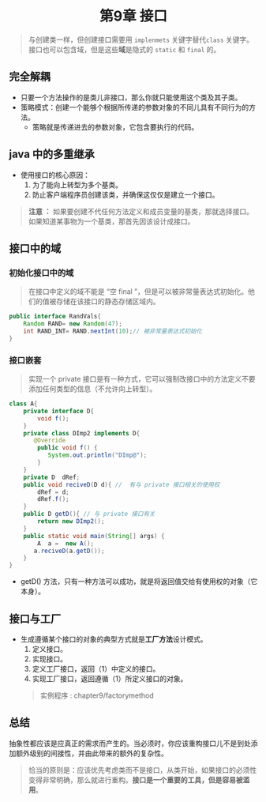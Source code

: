 # <center> 第9章 接口 </center> #
> 与创建类一样，但创建接口需要用 `implenmets` 关键字替代`class` 关键字。接口也可以包含域，但是这些**域**是隐式的 `static` 和 `final` 的。
## 完全解耦
- 只要一个方法操作的是类儿非接口，那么你就只能使用这个类及其子类。
- 策略模式：创建一个能够个根据所传递的参数对象的不同儿具有不同行为的方法。  
    - 策略就是传递进去的参数对象，它包含要执行的代码。
## java 中的多重继承
- 使用接口的核心原因：
    1. 为了能向上转型为多个基类。
    2. 防止客户端程序员创建该类，并确保这仅仅是建立一个接口。
> **注意 ：** 如果要创建不代任何方法定义和成员变量的基类，那就选择接口。如果知道某事物为一个基类，那首先因该设计成接口。

## 接口中的域
### 初始化接口中的域
>  在接口中定义的域不能是 “空 final ”，但是可以被非常量表达式初始化。他们的值被存储在该接口的静态存储区域内。
```java
public interface RandVals{
    Random RAND= new Random(47);
    int RAND_INT= RAND.nextInt(10);// 被非常量表达式初始化
}
```

### 接口嵌套
> 实现一个 private 接口是有一种方式，它可以强制改接口中的方法定义不要添加任何类型的信息（不允许向上转型）。
```java
class A{
    private interface D{
        void f();
    }
    private class DImp2 implements D{
       @Override
        public void f() {
           System.out.println("DImp@");
        }
    }
    private D  dRef;
    public void reciveD(D d){ //  有与 private 接口相关的使用权  
        dRef = d;
        dRef.f();
    }
    public D getD(){ // 与 private 接口有关
        return new DImp2();
    }
    public static void main(String[] args) {
        A  a =  new A();
       a.reciveD(a.getD()); 
    }
}
```
- getD() 方法，只有一种方法可以成功，就是将返回值交给有使用权的对象（它本身）。

## 接口与工厂
- 生成遵循某个接口的对象的典型方式就是**工厂方法**设计模式。
    1. 定义接口。
    2. 实现接口。
    3. 定义工厂接口，返回（1）中定义的接口。
    4. 实现工厂接口，返回遵循（1）所定义接口的对象。
    >   实例程序 : chapter9/factorymethod

## 总结
抽象性都应该是应真正的需求而产生的。当必须时，你应该重构接口儿不是到处添加额外级别的间接性，并由此带来的额外的复杂性。
> 恰当的原则是：应该优先考虑类而不是接口，从类开始，如果接口的必须性变得非常明确，那么就进行重构。**接口是一个重要的工具，但是容易被滥用**。 